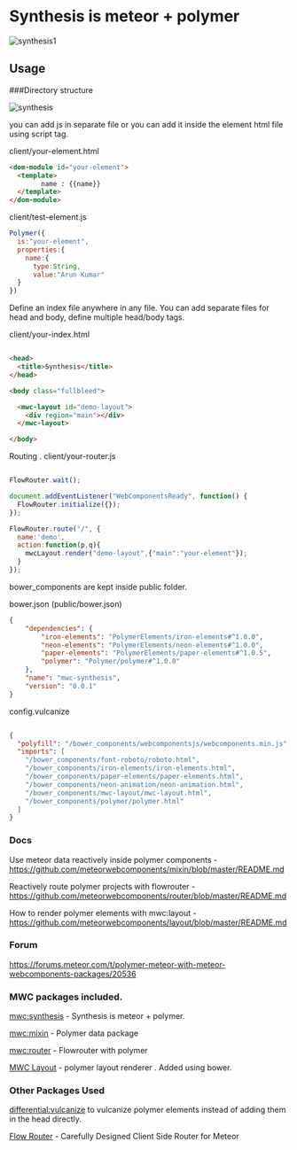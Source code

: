 # Synthesis is meteor + polymer

![synthesis1](https://cloud.githubusercontent.com/assets/6007432/14216652/9da7131a-f867-11e5-9f84-6dd75d60dd45.gif)

## Usage

###Directory structure

![synthesis](https://cloud.githubusercontent.com/assets/6007432/14248837/46a3a3f6-fa94-11e5-9c62-a0b2d0540dd3.png)

you can add js in separate file or you can add it inside the element html file using script tag.

client/your-element.html


```html
<dom-module id="your-element">
  <template>
        name : {{name}}
  </template>
</dom-module>
```
client/test-element.js

```js
Polymer({
  is:"your-element",
  properties:{
    name:{
      type:String,
      value:"Arun Kumar"
  }
})
```

Define an index file anywhere in any file. 
You can add separate files for head and body, define multiple head/body tags.

client/your-index.html
```html

<head>
  <title>Synthesis</title>
</head>

<body class="fullbleed">

  <mwc-layout id="demo-layout">
    <div region="main"></div>
  </mwc-layout>

</body>

```
Routing . client/your-router.js

```js

FlowRouter.wait();

document.addEventListener("WebComponentsReady", function() {
  FlowRouter.initialize({});
});

FlowRouter.route("/", {
  name:'demo',
  action:function(p,q){
    mwcLayout.render("demo-layout",{"main":"your-element"});
  }
});

```

bower_components are kept inside public folder.

bower.json (public/bower.json)

```json
{
    "dependencies": {
        "iron-elements": "PolymerElements/iron-elements#^1.0.0",
        "neon-elements": "PolymerElements/neon-elements#^1.0.0",
        "paper-elements": "PolymerElements/paper-elements#^1.0.5",
        "polymer": "Polymer/polymer#^1.0.0"
    },
    "name": "mwc-synthesis",
    "version": "0.0.1"
}

```

config.vulcanize

```json

{
  "polyfill": "/bower_components/webcomponentsjs/webcomponents.min.js",
  "imports": [
    "/bower_components/font-roboto/roboto.html",
    "/bower_components/iron-elements/iron-elements.html",
    "/bower_components/paper-elements/paper-elements.html",
    "/bower_components/neon-animation/neon-animation.html",
    "/bower_components/mwc-layout/mwc-layout.html",
    "/bower_components/polymer/polymer.html"
  ]
}

```

### Docs

Use meteor data reactively inside polymer components - https://github.com/meteorwebcomponents/mixin/blob/master/README.md

Reactively route polymer projects with flowrouter - https://github.com/meteorwebcomponents/router/blob/master/README.md

How to render polymer elements with mwc:layout - https://github.com/meteorwebcomponents/layout/blob/master/README.md

### Forum 

https://forums.meteor.com/t/polymer-meteor-with-meteor-webcomponents-packages/20536

### MWC packages included.

[mwc:synthesis](https://github.com/meteorwebcomponents/synthesis) -  Synthesis is meteor + polymer.

[mwc:mixin](https://github.com/meteorwebcomponents/mixin) -  Polymer data package

[mwc:router](https://github.com/meteorwebcomponents/router) - Flowrouter with polymer


[MWC Layout](https://github.com/meteorwebcomponents/layout) - polymer layout renderer . Added using bower.


### Other Packages Used

[differential:vulcanize](https://atmospherejs.com/differential/vulcanize) to vulcanize polymer elements instead of adding them in the head directly.

[Flow Router](https://github.com/kadirahq/flow-router) - Carefully Designed Client Side Router for Meteor
